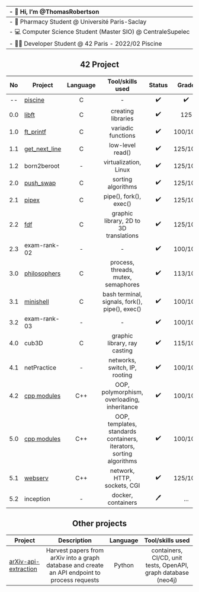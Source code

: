<div align="center">

| - 👋 Hi, I’m @ThomasRobertson |
| :---------------------------------------- |
| - 💊 Pharmacy Student @ Université Paris-Saclay |
| - 💻 Computer Science Student (Master SIO) @ CentraleSupelec |
| - 👨‍💻 Developer Student @ 42 Paris - 2022/02 Piscine |

## 42 Project

No | Project | Language | Tool/skills used | Status | Grade
:---: | --- | :---: | :---: | :---: | :---:
-- | [piscine](../../../42-piscine) | C | - | ✔️ | ✔️
0.0 | [libft](../../../42-libft) | C | creating libraries | ✔️ | 125|100
1.0 | [ft_printf](../../../42-ft_printf) | C | variadic functions | ✔️ | 100/100
1.1 | [get_next_line](../../../42-get_next_line) | C | low-level read() | ✔️ | 125/100
1.2 | born2beroot | - | virtualization, Linux | ✔️ | 125/100
2.0 | [push_swap](../../../42-push_swap) | C | sorting algorithms | ✔️ | 125/100
2.1 | [pipex](../../../42-pipex) | C | pipe(), fork(), exec() | ✔️ | 125/100
2.2 | [fdf](../../../42-fdf)  | C | graphic library, 2D to 3D translations | ✔️ | 125/100
2.3 | exam-rank-02 | - | - | ✔️ | 100/100
3.0 | [philosophers](../../../42-philosophers) | C | process, threads, mutex, semaphores | ✔️ | 113/100
3.1 | [minishell](https://github.com/Wolran/minishell) | C | bash terminal, signals, fork(), pipe(), exec() | ✔️ | 100/100
3.2 | exam-rank-03 | - | - | ✔️ | 100/100
4.0 | cub3D | C | graphic library, ray casting | ✔️ | 115/100
4.1 | netPractice | - | networks, switch, IP, rooting | ✔️ | 100/100
4.2 | [cpp modules](../../../42-cpp-modules) | C++ | OOP, polymorphism, overloading, inheritance | ✔️ | 100/100
5.0 | [cpp modules](../../../42-cpp-modules) | C++ | OOP, templates, standards containers, iterators, sorting algorithms  | ✔️ | 100/100
5.1 | [webserv](../../../42-webserv) | C++ | network, HTTP, sockets, CGI | ✔️ | 125/100
5.2 | inception | - | docker, containers | 🖊️ | ...

## Other projects

Project | Description | Language | Tool/skills used
 --- | :---: | :---: | :---:
[arXiv-api-extraction](../../../arXiv-api-extraction) | Harvest papers from arXiv into a graph database and create an API endpoint to process requests | Python | containers, CI/CD, unit tests, OpenAPI, graph database (neo4j)

</div>

